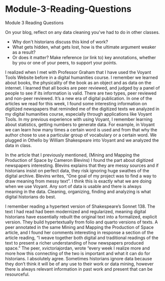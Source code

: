# Module-3-Reading-Questions

Module 3 Reading Questions

On your blog, reflect on any data cleaning you've had to do in other classes.
* Why don't historians discuss this kind of work?
* What gets hidden, what gets lost, how is the ultimate argument weaker as a result?
* Or does it matter? Make reference (or link to) key annotations, whether by you or one of your peers, to support your points.


I realized when I met with Professor Graham that I have used the Voyant Tools Website before in a digital humanities course. I remember we learned about books, the physicality of the book as an object and as data on the internet. I learned that all books are peer reviewed, and judged by a panel of people to see if its information is valid. There are two types, peer reviewed and non-peer reviewed. It’s a new era of digital publication. In one of the articles we read for this week, I found some interesting information on digitized newspapers that reminded me of the digitized texts we analyzed in my digital humanities course, especially through applications like Voyant Tools. In my previous experience with using Voyant, I remember learning about statistics, getting numbers to generate data. For example, in Voyant we can learn how many times a certain word is used and from that why the author chose to use a particular group of vocabulary or a certain word. We plugged in Othello by William Shakespeare into Voyant and we analyzed the data in class. 

In the article that I previously mentioned, (Mining and Mapping the Production of Space by Cameron Blevins) I found the part about digitized newspapers interesting. Blevins explains that they are messy sources and if historians insist on perfect data, they risk ignoring huge swathes of the digital archive. Blevins writes, “One goal of my project was to find a way to draw meaning from messy text”. I think this is exactly what we are doing when we use Voyant. Any sort of data is usable and there is always meaning in the data. Cleaning, organizing, finding and analyzing is what digital historians do best.

I remember reading a hypertext version of Shakespeare’s Sonnet 138. The text I had read had been modernized and regularized, meaning digital historians have essentially rebuilt the original text into a formalized, explicit version. They build hypertextually from folio and quarto versions of texts. A peer annotated in the same Mining and Mapping the Production of Space article, and I found her comments interesting in response a section of the article reading, “I weave together both digital and traditional readings of the text to present a richer understanding of how newspapers produced space.” The peer, xvictoriajordan, wrote “every week I realize more and more how this connecting of the two is important and what it can do for historians. I absolutely agree. Sometimes historians ignore data because they don’t think it will be of any use to their work or data mining, however there is always relevant information in past work and present that can be resourceful.




